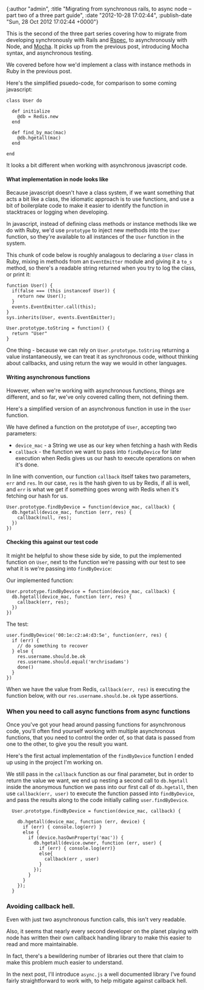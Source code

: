 

{:author "admin", :title "Migrating from synchronous rails, to async node – part two of a three part guide", :date "2012-10-28 17:02:44", :publish-date "Sun, 28 Oct 2012 17:02:44 +0000"}



<!-- content below -->

This is the second of the three part series covering how to migrate from developing synchronously with Rails and [Rspec][], to asynchronously with Node, and [Mocha]. It picks up from the previous post, introducing Mocha syntax, and asynchronous testing.

We covered before how we'd implement a class with instance methods in Ruby in the previous post. 

Here's the simplified psuedo-code, for comparison to some coming javascript:

    class User do

      def initialize
        @db = Redis.new
      end
  
      def find_by_mac(mac)
        @db.hgetall(mac) 
      end

    end

It looks a bit different when working with asynchronous javascript code.

#### What implementation in node looks like

Because javascript doesn't have a class system, if we want something that acts a bit like a class, the idiomatic approach is to use functions, and use a bit of boilerplate code to make it easier to identify the function in stacktraces or logging when developing.

In javascript, instead of defining class methods or instance methods like we do with Ruby, we'd use `prototype` to inject new methods into the `User` function, so they're available to all instances of the `User` function in the system.

This chunk of code below is roughly analagous to declaring a `User` class in Ruby, mixing in methods from an `EventEmitter` module and giving it a `to_s` method, so there's a readable string returned when you try to log the class, or print it:
 
    function User() {
      if(false === (this instanceof User)) {
        return new User();
      }
      events.EventEmitter.call(this);
    }
    sys.inherits(User, events.EventEmitter);

    User.prototype.toString = function() {
      return "User"
    }

One thing - because we can rely on `User.prototype.toString` returning a value instantaneously, we can treat it as synchronous code, without thinking about callbacks, and using return the way we would in other languages.

#### Writing asynchronous functions

However, when we're working with asynchronous functions, things are different, and so far, we've only covered calling them, not defining them.

Here's a simplified version of an asynchronous function in use in the `User` function. 

We have defined a function on the prototype of `User`, accepting two parameters: 

  * `device_mac` - a String we use as our key when fetching a hash with Redis 
  * `callback` - the function we want to pass into `findByDevice` for later execution when Redis gives us our hash to execute operations on when it's done.
  
In line with convention, our function `callback` itself takes two parameters, `err` and `res`. In our case, `res` is the hash given to us by Redis, if all is well, and `err` is what we get if something goes wrong with Redis when it's fetching our hash for us.

    User.prototype.findByDevice = function(device_mac, callback) {
      db.hgetall(device_mac, function (err, res) {
        callback(null, res);
      })
    })

#### Checking this against our test code

It might be helpful to show these side by side, to put the implemented function on `User`, next to the function we're passing with our test to see what it is we're passing into `findByDevice`:

Our implemented function:

    User.prototype.findByDevice = function(device_mac, callback) {
      db.hgetall(device_mac, function (err, res) {
        callback(err, res);
      })
    })

The test:

    user.findByDevice('00:1e:c2:a4:d3:5e', function(err, res) {
      if (err) {
        // do something to recover
      } else {
        res.username.should.be.ok
        res.username.should.equal('mrchrisadams')
        done()
      }
    })
    
When we have the value from Redis, `callback(err, res)` is executing the function below, with our `res.username.should.be.ok` type assertions.


### When you need to call async functions from async functions

Once you've got your head around passing functions for asynchronous code, you'll often find yourself working with multiple asynchronous functions, that you need to control the order of, so that data is passed from one to the other, to give you the result you want.

Here's the first actual implementation of the `findByDevice` function I ended up using in the project I'm working on. 

We still pass in the `callback` function as our final parameter, but in order to return the value we want, we end up nesting a second call to `db.hgetall` inside the anonymous function we pass into our first call of `db.hgetall`, then use `callback(err, user)` to execute the function passed into `findByDevice`, and pass the results along to the code initially calling `user.findByDevice`.

      User.prototype.findByDevice = function(device_mac, callback) {

        db.hgetall(device_mac, function (err, device) {
          if (err) { console.log(err) }
          else {
            if (device.hasOwnProperty('mac')) { 
              db.hgetall(device.owner, function (err, user) {
                if (err) { console.log(err)}
                else{
                  callback(err , user)
                }
              });
            }
          }
        });
      }
      
### Avoiding callback hell.

Even with just two asynchronous function calls, this isn't very readable. 

Also, it seems that nearly every second developer on the planet playing with node has written their own callback handling library to make this easier to read and more maintainable. 

In fact, there's a bewildering number of libraries out there that claim to make this problem much easier to understand. 

In the next post, I'll introduce `async.js` a well documented library I've found fairly straightforward to work with, to help mitigate against callback hell.

<!--  -->
[Mocha]: http://visionmedia.github.com/mocha/
[Rspec]: http://rspec.info/

